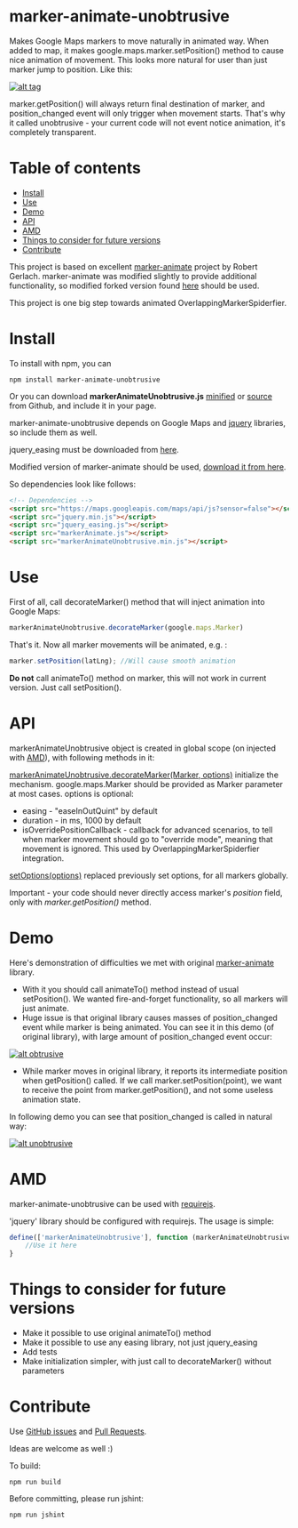# marker-animate-unobtrusive

Makes Google Maps markers to move naturally in animated way. When added to map, it makes google.maps.marker.setPosition()
method to cause nice animation of movement. This looks more natural for user than just marker jump to position.
Like this:

[![alt tag](http://terikon.github.io/marker-animate-unobtrusive/demo/screenshots/map.jpg)](http://terikon.github.io/marker-animate-unobtrusive/demo/markermove-unobtrusive.html)

marker.getPosition() will always return final destination of marker, and position_changed event will only trigger when
movement starts. That's why it called unobtrusive - your current code will not event notice animation, it's completely
transparent.

# Table of contents

- [Install](#install)
- [Use](#use)
- [Demo](#demo)
- [API](#api)
- [AMD](#amd)
- [Things to consider for future versions](#things-to-consider-for-future-versions)
- [Contribute](#contribute)

This project is based on excellent [marker-animate](https://github.com/combatwombat/marker-animate) project by Robert Gerlach.
marker-animate was modified slightly to provide additional functionality, so modified forked version found
[here](https://github.com/viskin/marker-animate) should be used.

This project is one big step towards animated OverlappingMarkerSpiderfier.

# Install

To install with npm, you can

```
npm install marker-animate-unobtrusive
```

Or you can download **markerAnimateUnobtrusive.js**
[minified](https://raw.githubusercontent.com/terikon/marker-animate-unobtrusive/master/dist/markerAnimateUnobtrusive.min.js) or
[source](https://raw.githubusercontent.com/terikon/marker-animate-unobtrusive/master/markerAnimateUnobtrusive.js)
from Github, and include it in your page.

marker-animate-unobtrusive depends on Google Maps and [jquery](http://jquery.com/download) libraries, so include them as well.

jquery_easing must be downloaded from [here](http://gsgd.co.uk/sandbox/jquery/easing/).

Modified version of marker-animate should be used, [download it from here](https://raw.githubusercontent.com/viskin/marker-animate/OverlappingMarkerSpiderfier/markerAnimate.js).

So dependencies look like follows:

```html
<!-- Dependencies -->
<script src="https://maps.googleapis.com/maps/api/js?sensor=false"></script>
<script src="jquery.min.js"></script>
<script src="jquery_easing.js"></script>
<script src="markerAnimate.js"></script>
<script src="markerAnimateUnobtrusive.min.js"></script>
```

# Use

First of all, call decorateMarker() method that will inject animation into Google Maps: 

```js
markerAnimateUnobtrusive.decorateMarker(google.maps.Marker)
```

That's it. Now all marker movements will be animated, e.g. :

```js
marker.setPosition(latLng); //Will cause smooth animation
```

**Do not** call animateTo() method on marker, this will not work in current version. Just call setPosition().

# API

markerAnimateUnobtrusive object is created in global scope (on injected with [AMD](#amd)), with following methods in it:

<a name="decorateMarker"></a>
[markerAnimateUnobtrusive.decorateMarker(Marker, options)](#decorateMarker) initialize the mechanism. google.maps.Marker
should be provided as Marker parameter at most cases. options is optional:

- easing - "easeInOutQuint" by default
- duration - in ms, 1000 by default
- isOverridePositionCallback - callback for advanced scenarios, to tell when marker movement should go to "override mode", 
meaning that movement is ignored. This used by OverlappingMarkerSpiderfier integration.

<a name="setOptions"></a>
[setOptions(options)](#setOptions) replaced previously set options, for all markers globally. 

Important - your code should never directly access marker's *position* field, only with *marker.getPosition()* method.

# Demo

Here's demonstration of difficulties we met with original [marker-animate](https://github.com/combatwombat/marker-animate) library.

- With it you should call animateTo() method instead of usual setPosition(). We wanted fire-and-forget functionality,
so all markers will just animate.
- Huge issue is that original library causes masses of position_changed event while marker is being animated. You can see it in this demo (of original library), with large amount of position_changed event occur: 

[![alt obtrusive](http://terikon.github.io/marker-animate-unobtrusive/demo/screenshots/map.jpg)](http://terikon.github.io/marker-animate-unobtrusive/demo/markermove-obtrusive.html)

- While marker moves in original library, it reports its intermediate position when getPosition() called. If we call
marker.setPosition(point), we want to receive the point from marker.getPosition(), and not some useless animation state.

In following demo you can see that position_changed is called in natural way: 

[![alt unobtrusive](http://terikon.github.io/marker-animate-unobtrusive/demo/screenshots/map.jpg)](http://terikon.github.io/marker-animate-unobtrusive/demo/markermove-unobtrusive.html)

# AMD

marker-animate-unobtrusive can be used with [requirejs](http://requirejs.org/).

'jquery' library should be configured with requirejs. The usage is simple:

```js
define(['markerAnimateUnobtrusive'], function (markerAnimateUnobtrusive) {
	//Use it here
}
``` 

# Things to consider for future versions

- Make it possible to use original animateTo() method
- Make it possible to use any easing library, not just jquery_easing
- Add tests
- Make initialization simpler, with just call to decorateMarker() without parameters

# Contribute

Use [GitHub issues](https://github.com/terikon/marker-animate-unobtrusive/issues) and [Pull Requests](https://github.com/terikon/marker-animate-unobtrusive/pulls).

Ideas are welcome as well :)

To build:
	
	npm run build

Before committing, please run jshint:

	npm run jshint
